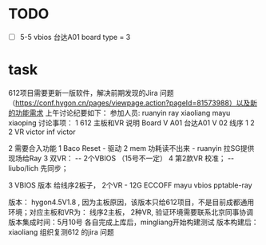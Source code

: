 # TODO
* [ ] 5-5 vbios 台达A01 board type = 3

# task
612项目需要更新一版软件，解决前期发现的Jira 问题（https://conf.hygon.cn/pages/viewpage.action?pageId=81573988）以及新的功能需求
上午讨论纪要如下：
参加人员: ruanyin ray xiaoliang mayu xiaoping
讨论事项：
1 612 主板和VR 说明
Board    V A01   台达A01  V 02
线序      1       2       2
VR      victor    inf     victor

2 需要合入功能
1 Baco Reset - 驱动
2 mem 功耗读不出来  - ruanyin 拉SG提供现场给Ray
3 双VR：  --  2个VBIOS （15号不一定）
4 第2款VR 校准； -- liubo/lich 先同步；

3 VBIOS 版本
给线序2板子， 2个VR  - 12G  ECCOFF mayu vbios    pptable-ray

版本： hygon4.5V1.8 , 因为主板原因，该版本只给612项目，不是目前成都通用环境；对应主板和VR为： 线序2主板， 2种VR, 验证环境需要联系北京同事协调  
版本集成时间：5月10号 各自完成上库后，mingliang开始构建测试
版本构建后：
xiaoliang 组织复测612 的jira 问题
